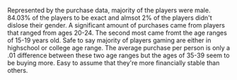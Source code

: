 Represented by the purchase data, majority of the players were male. 84.03% of the players to be exact and almsot 2% of the players didn't dislose their gender.
A significant amount of purchases came from players that ranged from ages 20-24. The second most came fromt the age ranges of 15-19 years old. Safe to say majority of players gaming are either in highschool or college age range.
The average purchase per person is only a .01 difference between these two age ranges but the ages of 35-39 seem to be buying more. Easy to assume that they're more financially stable than others. 